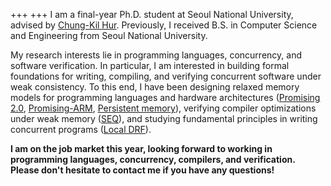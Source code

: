 +++
+++
I am a final-year Ph.D. student at Seoul National University,
advised by [Chung-Kil Hur](https://sf.snu.ac.kr/gil.hur/).
Previously, I received B.S. in Computer Science and Engineering from Seoul National University.

My research interests lie in programming languages, concurrency, and software verification.
In particular, I am interested in building formal foundations for
writing, compiling, and verifying concurrent software under weak consistency.
To this end, I have been 
designing relaxed memory models for programming languages and hardware architectures
([Promising 2.0](https://sf.snu.ac.kr/promising2.0/),
[Promising-ARM](https://sf.snu.ac.kr/promising-arm-riscv/),
[Persistent memory](https://cp.kaist.ac.kr/pmem)),
verifying compiler optimizations under weak memory
([SEQ](https://sf.snu.ac.kr/promising-seq/)),
and studying fundamental principles in writing concurrent programs
([Local DRF](https://sf.snu.ac.kr/promising-ldrf/)).

**I am on the job market this year, looking forward to working in
programming languages, concurrency, compilers, and verification.
Please don't hesitate to contact me if you have any questions!**
